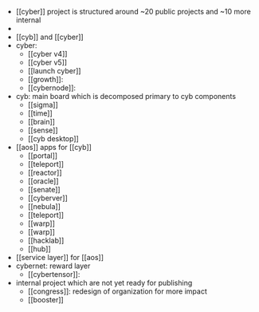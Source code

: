 - [[cyber]] project is structured around ~20 public projects and ~10 more internal
-
- [[cyb]] and [[cyber]]
- cyber:
	- [[cyber v4]]
	- [[cyber v5]]
	- [[launch cyber]]
	- [[growth]]:
	- [[cybernode]]:
- cyb: main board which is decomposed primary to cyb components
	- [[sigma]]
	- [[time]]
	- [[brain]]
	- [[sense]]
	- [[cyb desktop]]
- [[aos]] apps for [[cyb]]
	- [[portal]]
	- [[teleport]]
	- [[reactor]]
	- [[oracle]]
	- [[senate]]
	- [[cyberver]]
	- [[nebula]]
	- [[teleport]]
	- [[warp]]
	- [[warp]]
	- [[hacklab]]
	- [[hub]]
- [[service layer]] for [[aos]]
- cybernet: reward layer
	- [[cybertensor]]:
- internal project which are not yet ready for publishing
	- [[congress]]: redesign of organization for more impact
	- [[booster]]